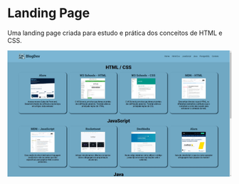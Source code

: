 # Landing Page

Uma landing page criada para estudo e prática dos conceitos de HTML e CSS.

![imagem do site](./assets/img/pagina.jpg)
